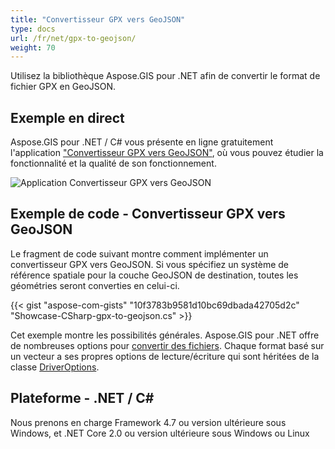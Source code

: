 ```yaml
---
title: "Convertisseur GPX vers GeoJSON"
type: docs
url: /fr/net/gpx-to-geojson/
weight: 70
---
```


Utilisez la bibliothèque Aspose.GIS pour .NET afin de convertir le format de fichier GPX en GeoJSON.

## **Exemple en direct**

Aspose.GIS pour .NET / C# vous présente en ligne gratuitement l'application ["Convertisseur GPX vers GeoJSON"](https://products.aspose.app/gis/conversion/gpx-to-geojson), où vous pouvez étudier la fonctionnalité et la qualité de son fonctionnement.

![Application Convertisseur GPX vers GeoJSON](conversion.png)

## **Exemple de code - Convertisseur GPX vers GeoJSON**

Le fragment de code suivant montre comment implémenter un convertisseur GPX vers GeoJSON. Si vous spécifiez un système de référence spatiale pour la couche GeoJSON de destination, toutes les géométries seront converties en celui-ci. 

{{< gist "aspose-com-gists" "10f3783b9581d10bc69dbada42705d2c" "Showcase-CSharp-gpx-to-geojson.cs" >}}

Cet exemple montre les possibilités générales. Aspose.GIS pour .NET offre de nombreuses options pour [convertir des fichiers](https://docs.aspose.com/gis/net/vector-layers/). Chaque format basé sur un vecteur a ses propres options de lecture/écriture qui sont héritées de la classe [DriverOptions](https://reference.aspose.com/gis/net/aspose.gis/driveroptions).

## **Plateforme - .NET / C#**

Nous prenons en charge Framework 4.7 ou version ultérieure sous Windows, et .NET Core 2.0 ou version ultérieure sous Windows ou Linux
